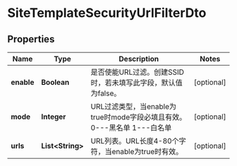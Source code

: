 
# SiteTemplateSecurityUrlFilterDto

## Properties
Name | Type | Description | Notes
------------ | ------------- | ------------- | -------------
**enable** | **Boolean** | 是否使能URL过滤。创建SSID时，若未填写此字段，默认值为false。 |  [optional]
**mode** | **Integer** | URL过滤类型，当enable为true时mode字段必填且有效。 0---黑名单 1---白名单 |  [optional]
**urls** | **List&lt;String&gt;** | URL列表。URL长度4-80个字符，当enable为true时有效。 |  [optional]



